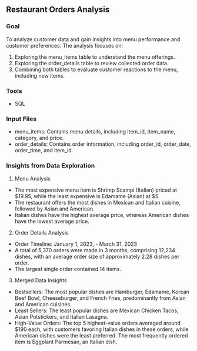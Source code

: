 ## Restaurant Orders Analysis

### Goal 
To analyze customer data and gain insights into menu performance and customer preferences. The analysis focuses on:
1. Exploring the menu_items table to understand the menu offerings.
2. Exploring the order_details table to review collected order data.
3. Combining both tables to evaluate customer reactions to the menu, including new items.

### Tools
- SQL

### Input Files
- menu_items: Contains menu details, including item_id, item_name, category, and price.
- order_details: Contains order information, including order_id, order_date, order_time, and item_id.

### Insights from Data Exploration
1. Menu Analysis
- The most expensive menu item is Shrimp Scampi (Italian) priced at $19.95, while the least expensive is Edamame (Asian) at $5.
- The restaurant offers the most dishes in Mexican and Italian cuisine, followed by Asian and American.
- Italian dishes have the highest average price, whereas American dishes have the lowest average price.
  
2. Order Details Analysis
- Order Timeline: January 1, 2023, - March 31, 2023
- A total of 5,370 orders were made in 3 months, comprising 12,234 dishes, with an average order size of approximately 2.28 dishes per order.
- The largest single order contained 14 items.

3. Merged Data Insights
- Bestsellers: The most popular dishes are Hamburger, Edamame, Korean Beef Bowl, Cheeseburger, and French Fries, predominantly from Asian and American cuisines.
- Least Sellers: The least popular dishes are Mexican Chicken Tacos, Asian Potstickers, and Italian Lasagna.
- High-Value Orders: The top 5 highest-value orders averaged around $190 each, with customers favoring Italian dishes in these orders, while American dishes were the least preferred. The most frequently ordered item is Eggplant Parmesan, an Italian dish.

